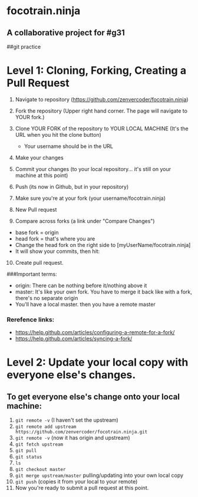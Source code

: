 # focotrain.ninja

## A collaborative project for #g31

##git practice

# Level 1: Cloning, Forking, Creating a Pull Request

1. Navigate to repository
    (https://github.com/zenvercoder/focotrain.ninja)

2. Fork the repository (Upper right hand corner. The page will navigate to YOUR fork.)

3. Clone YOUR FORK of the repository to YOUR LOCAL MACHINE (It's the URL when you hit the clone button)
    * Your username should be in the URL

4. Make your changes

5. Commit your changes (to your local repository... it's still on your machine at this point)

6. Push (its now in Github, but in your repository)

7. Make sure you're at your fork (your username/focotrain.ninja)

8. New Pull request

9. Compare across forks (a link under "Compare Changes")

* base fork = origin
* head fork = that's where you are
* Change the head fork on the right side to [myUserName/focotrain.ninja]
* It will show your commits, then hit:

10. Create pull request.

###Important terms:

* origin: There can be nothing before it/nothing above it
* master: It's like your own fork. You have to merge it back like with a fork, there's no separate origin
* You'll have a local master. then you have a remote master

### Rerefence links:

* https://help.github.com/articles/configuring-a-remote-for-a-fork/
* https://help.github.com/articles/syncing-a-fork/

# Level 2: Update your local copy with everyone else's changes.

## To get everyone else's change onto your local machine:

1. `git remote -v` (I haven't set the upstream)
2. `git remote add upstream https://github.com/zenvercoder/focotrain.ninja.git`
3. `git remote -v` (now it has origin and upstream)
4. `git fetch upstream`
5. `git pull`
6. `git status`
7. `ls`
8. `git checkout master`
9. `git merge upstream/master` pulling/updating into your own local copy
10. `git push` (copies it from your local to your remote)
11. Now you're ready to submit a pull request at this point.